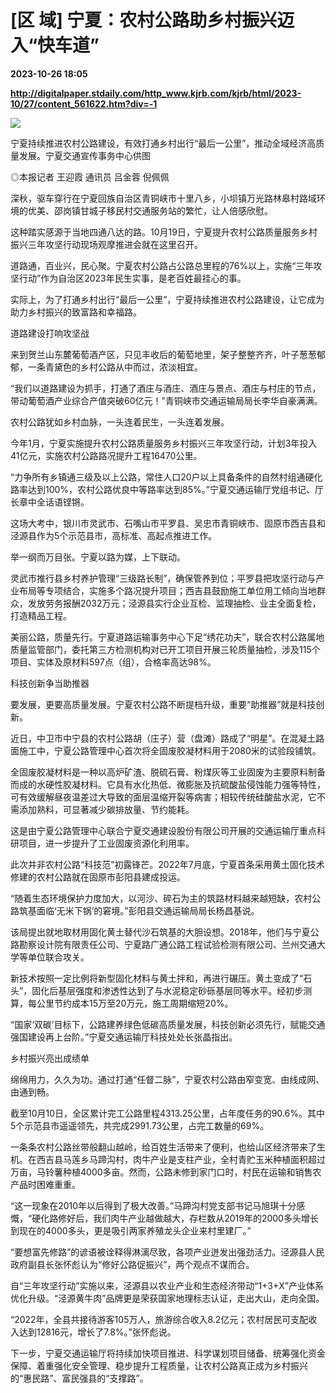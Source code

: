 # [区 域] 宁夏：农村公路助乡村振兴迈入“快车道”

**2023-10-26 18:05**

**http://digitalpaper.stdaily.com/http_www.kjrb.com/kjrb/html/2023-10/27/content_561622.htm?div=-1**

![](http://digitalpaper.stdaily.com/http_www.kjrb.com/kjrb/images/2023-10/27/07/3539502_wangjj_1698307141793_b.jpg)

宁夏持续推进农村公路建设，有效打通乡村出行“最后一公里”，推动全域经济高质量发展。宁夏交通宣传事务中心供图

 ◎本报记者 王迎霞 通讯员 吕金蓉 倪佩佩

 深秋，驱车穿行在宁夏回族自治区青铜峡市十里八乡，小坝镇万光路林皋村路域环境的优美、邵岗镇甘城子移民村交通服务站的繁忙，让人倍感欣慰。

 这种踏实感源于当地四通八达的路。10月19日，宁夏提升农村公路质量服务乡村振兴三年攻坚行动现场观摩推进会就在这里召开。

 道路通，百业兴，民心聚。宁夏农村公路占公路总里程的76%以上，实施“三年攻坚行动”作为自治区2023年民生实事，是老百姓最挂心的事。

 实际上，为了打通乡村出行“最后一公里”，宁夏持续推进农村公路建设，让它成为助力乡村振兴的致富路和幸福路。

 道路建设打响攻坚战

 来到贺兰山东麓葡萄酒产区，只见丰收后的葡萄地里，架子整整齐齐，叶子葱葱郁郁，一条青黛色的乡村公路从中而过，浓淡相宜。

 “我们以道路建设为抓手，打通了酒庄与酒庄、酒庄与景点、酒庄与村庄的节点，带动葡萄酒产业综合产值突破60亿元！”青铜峡市交通运输局局长李华自豪满满。

 农村公路犹如乡村血脉，一头连着民生，一头连着发展。

 今年1月，宁夏实施提升农村公路质量服务乡村振兴三年攻坚行动，计划3年投入41亿元，实施农村公路路况提升工程16470公里。

 “力争所有乡镇通三级及以上公路，常住人口20户以上具备条件的自然村组通硬化路率达到100%，农村公路优良中等路率达到85%。”宁夏交通运输厅党组书记、厅长章中全话语铿锵。

 这场大考中，银川市灵武市、石嘴山市平罗县、吴忠市青铜峡市、固原市西吉县和泾源县作为5个示范县市，高标准、高起点推进工作。

 举一纲而万目张。宁夏以路为媒，上下联动。

 灵武市推行县乡村养护管理“三级路长制”，确保管养到位；平罗县把攻坚行动与产业布局等专项结合，实施多个路况提升项目；西吉县鼓励施工单位用工倾向当地群众，发放劳务报酬2032万元；泾源县实行企业互检、监理抽检、业主全面复检，打造精品工程。

 美丽公路，质量先行。宁夏道路运输事务中心下足“绣花功夫”，联合农村公路属地质量监管部门，委托第三方检测机构对已开工项目开展三轮质量抽检，涉及115个项目、实体及原材料597点（组），合格率高达98%。

 科技创新争当助推器

 要发展，更要高质量发展。宁夏农村公路不断提档升级，重要“助推器”就是科技创新。

 近日，中卫市中宁县的农村公路胡（庄子）营（盘滩）路成了“明星”。在混凝土路面施工中，宁夏公路管理中心首次将全固废胶凝材料用于2080米的试验段铺筑。

 全固废胶凝材料是一种以高炉矿渣、脱硫石膏、粉煤灰等工业固废为主要原料制备而成的水硬性胶凝材料。它具有水化热低、微膨胀及抗硫酸盐侵蚀能力强等特性，可有效缓解昼夜温差过大导致的面层温缩开裂等病害；相较传统硅酸盐水泥，它不需添加熟料，可显著减少碳排放量、节约能耗。

 这是由宁夏公路管理中心联合宁夏交通建设股份有限公司开展的交通运输厅重点科研项目，进一步提升了工业固废资源化利用率。

 此次并非农村公路“科技范”初露锋芒。2022年7月底，宁夏首条采用黄土固化技术修建的农村公路就在固原市彭阳县建成投运。

 “随着生态环境保护力度加大，以河沙、碎石为主的筑路材料越来越短缺，农村公路筑基面临‘无米下锅’的窘境。”彭阳县交通运输局局长杨昌基说。

 该局提出就地取材用固化黄土替代沙石筑基的大胆设想。2018年，他们与宁夏公路勘察设计院有限责任公司、宁夏路广通公路工程试验检测有限公司、兰州交通大学等单位联合攻关。

 新技术按照一定比例将新型固化材料与黄土拌和，再进行碾压。黄土变成了“石头”，固化后基层强度和渗透性达到了与水泥稳定砂砾基层同等水平。经初步测算，每公里节约成本15万至20万元，施工周期缩短20%。

 “国家‘双碳’目标下，公路建养绿色低碳高质量发展，科技创新必须先行，赋能交通强国建设再上台阶。”宁夏交通运输厅科技处处长张晶指出。

 乡村振兴亮出成绩单

 绵绵用力，久久为功。通过打通“任督二脉”，宁夏农村公路由窄变宽、由线成网、由通到畅。

 截至10月10日，全区累计完工公路里程4313.25公里，占年度任务的90.6%。其中5个示范县市遥遥领先，共完成2991.73公里，占完工数量的69%。

 一条条农村公路丝带般翻山越岭，给百姓生活带来了便利，也给山区经济带来了生机。在西吉县马莲乡马蹄沟村，肉牛产业是支柱产业，全村青贮玉米种植面积超过万亩，马铃薯种植4000多亩。然而，公路未修到家门口时，村民在运输和销售农产品时困难重重。

 “这一现象在2010年以后得到了极大改善。”马蹄沟村党支部书记马旭琪十分感慨，“硬化路修好后，我们肉牛产业越做越大，存栏数从2019年的2000多头增长到现在的4000多头，更是吸引两家养殖龙头企业来村里建厂。”

 “要想富先修路”的谚语被诠释得淋漓尽致，各项产业迸发出强劲活力。泾源县人民政府副县长张怀彪认为“修好公路促振兴”，两个观点不谋而合。

 自“三年攻坚行动”实施以来，泾源县以农业产业和生态经济带动“1+3+X”产业体系优化升级。“泾源黄牛肉”品牌更是荣获国家地理标志认证，走出大山，走向全国。

 “2022年，全县共接待游客105万人，旅游综合收入8.2亿元；农村居民可支配收入达到12816元，增长了7.8%。”张怀彪说。

 下一步，宁夏交通运输厅将持续加快项目推进、科学谋划项目储备、统筹强化资金保障、着重强化安全管理、稳步提升工程质量，让农村公路真正成为乡村振兴的“惠民路”、富民强县的“支撑路”。